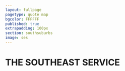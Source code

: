 ```yaml
---
layout: fullpage
pagetype: quote map
bgcolor: FFFFFF
published: true
extrapadding: 100px
section: southsuburbs
image: ses
---
```


<div id="ses" class="mapstage"></div>

# THE SOUTHEAST SERVICE
